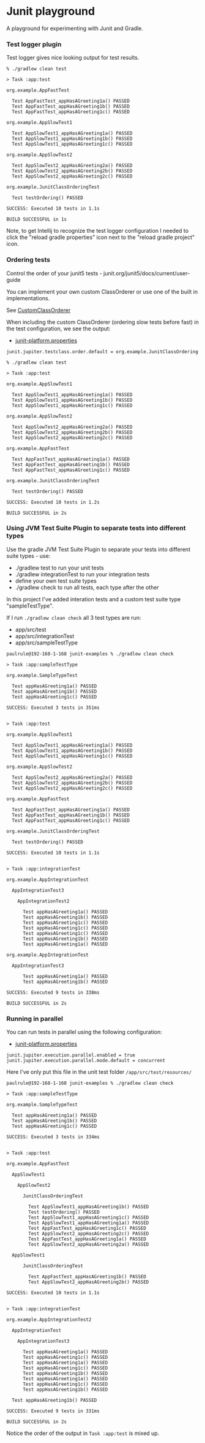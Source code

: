 # Junit playground

A playground for experimenting with Junit and Gradle.

### Test logger plugin

Test logger gives nice looking output for test results.

```shell
% ./gradlew clean test

> Task :app:test

org.example.AppFastTest

  Test AppFastTest_appHasAGreeting1a() PASSED
  Test AppFastTest_appHasAGreeting1b() PASSED
  Test AppFastTest_appHasAGreeting1c() PASSED

org.example.AppSlowTest1

  Test AppSlowTest1_appHasAGreeting1a() PASSED
  Test AppSlowTest1_appHasAGreeting1b() PASSED
  Test AppSlowTest1_appHasAGreeting1c() PASSED

org.example.AppSlowTest2

  Test AppSlowTest2_appHasAGreeting2a() PASSED
  Test AppSlowTest2_appHasAGreeting2b() PASSED
  Test AppSlowTest2_appHasAGreeting2c() PASSED

org.example.JunitClassOrderingTest

  Test testOrdering() PASSED

SUCCESS: Executed 10 tests in 1.1s

BUILD SUCCESSFUL in 1s
```

Note, to get Intellij to recognize the test logger configuration I needed to click the "reload gradle properties" icon
next to the "reload gradle project" icon.

### Ordering tests

Control the order of your junit5 tests - junit.org/junit5/docs/current/user-guide

You can implement your own custom ClassOrderer or use one of the built in implementations. 

See [CustomClassOrderer](./app/src/test/kotlin/org/example/JunitClassOrdering.kt)

When including the custom ClassOrderer (ordering slow tests before fast) in the test configuration, we see the output:

- [junit-platform.properties](./app/src/test/resources/junit-platform.properties)
```properties
junit.jupiter.testclass.order.default = org.example.JunitClassOrdering
```

```shell
% ./gradlew clean test

> Task :app:test

org.example.AppSlowTest1

  Test AppSlowTest1_appHasAGreeting1a() PASSED
  Test AppSlowTest1_appHasAGreeting1b() PASSED
  Test AppSlowTest1_appHasAGreeting1c() PASSED

org.example.AppSlowTest2

  Test AppSlowTest2_appHasAGreeting2a() PASSED
  Test AppSlowTest2_appHasAGreeting2b() PASSED
  Test AppSlowTest2_appHasAGreeting2c() PASSED

org.example.AppFastTest

  Test AppFastTest_appHasAGreeting1a() PASSED
  Test AppFastTest_appHasAGreeting1b() PASSED
  Test AppFastTest_appHasAGreeting1c() PASSED

org.example.JunitClassOrderingTest

  Test testOrdering() PASSED

SUCCESS: Executed 10 tests in 1.2s

BUILD SUCCESSFUL in 2s
```

### Using JVM Test Suite Plugin to separate tests into different types

Use the gradle JVM Test Suite Plugin to separate your tests into different suite types - use:

* ./gradlew test to run your unit tests
* ./gradlew integrationTest to run your integration tests
* define your own test suite types
* ./gradlew check to run all tests, each type after the other

In this project I've added interation tests and a custom test suite type "sampleTestType".

If I run `./gradlew clean check` all 3 test types are run:

* app/src/test
* app/src/integrationTest
* app/src/sampleTestType

```shell
paulrule@192-168-1-168 junit-examples % ./gradlew clean check

> Task :app:sampleTestType

org.example.SampleTypeTest

  Test appHasAGreeting1a() PASSED
  Test appHasAGreeting1b() PASSED
  Test appHasAGreeting1c() PASSED

SUCCESS: Executed 3 tests in 351ms


> Task :app:test

org.example.AppSlowTest1

  Test AppSlowTest1_appHasAGreeting1a() PASSED
  Test AppSlowTest1_appHasAGreeting1b() PASSED
  Test AppSlowTest1_appHasAGreeting1c() PASSED

org.example.AppSlowTest2

  Test AppSlowTest2_appHasAGreeting2a() PASSED
  Test AppSlowTest2_appHasAGreeting2b() PASSED
  Test AppSlowTest2_appHasAGreeting2c() PASSED

org.example.AppFastTest

  Test AppFastTest_appHasAGreeting1a() PASSED
  Test AppFastTest_appHasAGreeting1b() PASSED
  Test AppFastTest_appHasAGreeting1c() PASSED

org.example.JunitClassOrderingTest

  Test testOrdering() PASSED

SUCCESS: Executed 10 tests in 1.1s


> Task :app:integrationTest

org.example.AppIntegrationTest

  AppIntegrationTest3

    AppIntegrationTest2

      Test appHasAGreeting1a() PASSED
      Test appHasAGreeting1b() PASSED
      Test appHasAGreeting1c() PASSED
      Test appHasAGreeting1c() PASSED
      Test appHasAGreeting1c() PASSED
      Test appHasAGreeting1b() PASSED
      Test appHasAGreeting1a() PASSED

org.example.AppIntegrationTest

  AppIntegrationTest3

      Test appHasAGreeting1a() PASSED
      Test appHasAGreeting1b() PASSED

SUCCESS: Executed 9 tests in 338ms

BUILD SUCCESSFUL in 2s
```

### Running in parallel

You can run tests in parallel using the following configuration:

- [junit-platform.properties](./app/src/test/resources/junit-platform.properties)

```properties
junit.jupiter.execution.parallel.enabled = true
junit.jupiter.execution.parallel.mode.default = concurrent
```

Here I've only put this file in the unit test folder `/app/src/test/resources/`

```shell
paulrule@192-168-1-168 junit-examples % ./gradlew clean check

> Task :app:sampleTestType

org.example.SampleTypeTest

  Test appHasAGreeting1a() PASSED
  Test appHasAGreeting1b() PASSED
  Test appHasAGreeting1c() PASSED

SUCCESS: Executed 3 tests in 334ms


> Task :app:test

org.example.AppFastTest

  AppSlowTest1

    AppSlowTest2

      JunitClassOrderingTest

        Test AppSlowTest1_appHasAGreeting1b() PASSED
        Test testOrdering() PASSED
        Test AppSlowTest1_appHasAGreeting1c() PASSED
        Test AppSlowTest1_appHasAGreeting1a() PASSED
        Test AppFastTest_appHasAGreeting1c() PASSED
        Test AppSlowTest2_appHasAGreeting2c() PASSED
        Test AppFastTest_appHasAGreeting1a() PASSED
        Test AppSlowTest2_appHasAGreeting2a() PASSED

  AppSlowTest1

      JunitClassOrderingTest

        Test AppFastTest_appHasAGreeting1b() PASSED
        Test AppSlowTest2_appHasAGreeting2b() PASSED

SUCCESS: Executed 10 tests in 1.1s


> Task :app:integrationTest

org.example.AppIntegrationTest2

  AppIntegrationTest

    AppIntegrationTest3

      Test appHasAGreeting1a() PASSED
      Test appHasAGreeting1c() PASSED
      Test appHasAGreeting1a() PASSED
      Test appHasAGreeting1c() PASSED
      Test appHasAGreeting1b() PASSED
      Test appHasAGreeting1a() PASSED
      Test appHasAGreeting1c() PASSED
      Test appHasAGreeting1b() PASSED

  Test appHasAGreeting1b() PASSED

SUCCESS: Executed 9 tests in 331ms

BUILD SUCCESSFUL in 2s
```

Notice the order of the output in `Task :app:test` is mixed up.